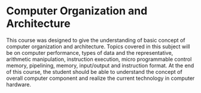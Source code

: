 # Computer Organization and Architecture

This course was designed to give the understanding of basic concept of computer organization and architecture. Topics covered in this subject will be on computer performance, types of data and the representative, arithmetic manipulation, instruction execution, micro programmable control memory, pipelining, memory, input/output and instruction format. At the end of this course, the student should be able to understand the concept of overall computer component and realize the current technology in computer hardware. 
